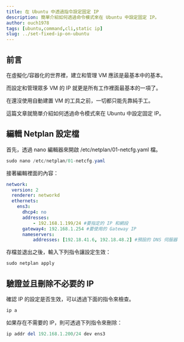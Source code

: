 ```yaml
---
title: 在 Ubuntu 中透過指令設定固定 IP
description: 簡單介紹如何透過命令模式來在 Ubuntu 中設定固定 IP。
author: ouch1978
tags: [ubuntu,command,cli,static ip]
slug: ../set-fixed-ip-on-ubuntu
---
```


## 前言

在虛擬化/容器化的世界裡，建立和管理 VM 應該是最基本中的基本。

而設定和管理眾多 VM 的 IP 就更是所有工作裡面最基本的一項了。

在還沒使用自動建置 VM 的工具之前，一切都只能先靠純手工。

這篇文章就簡單介紹如何透過命令模式來在 Ubuntu 中設定固定 IP。

## 編輯 Netplan 設定檔

首先，透過 nano 編輯器來開啟 /etc/netplan/01-netcfg.yaml 檔。

```powershell
sudo nano /etc/netplan/01-netcfg.yaml
```

接著編輯裡面的內容：

```yaml title="/etc/netplan/01-netcfg.yaml"
network: 
  version: 2 
  renderer: networkd 
  ethernets: 
    ens3: 
      dhcp4: no 
      addresses: 
          - 192.168.1.199/24 #要指定的 IP 和網段
      gateway4: 192.168.1.254 #要使用的 Gateway IP
      nameservers: 
          addresses: [192.18.41.6, 192.18.48.2] #預設的 DNS 伺服器
```

存檔並退出之後，輸入下列指令讓設定生效：

```powershell
sudo netplan apply
```

## 驗證並且刪除不必要的 IP

確認 IP 的設定是否生效，可以透過下面的指令來檢查。

```powershell
ip a
```

如果存在不需要的 IP，則可透過下列指令來刪除：

```powershell
ip addr del 192.168.1.200/24 dev ens3
```
